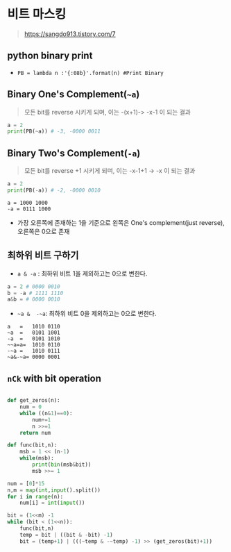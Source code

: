 # 비트 마스킹
> https://sangdo913.tistory.com/7

## python binary print
- `PB = lambda n :'{:08b}'.format(n) #Print Binary`

## Binary One's Complement(`~a`)
> 모든 bit를 reverse 시키게 되며, 이는 -(x+1)-> -x-1 이 되는 결과
```python
a = 2
print(PB(~a)) # -3, -0000 0011
```
## Binary Two's Complement(`-a`)
> 모든 bit를 reverse +1 시키게 되며, 이는 -x-1+1 -> -x 이 되는 결과
```python
a = 2
print(PB(-a)) # -2, -0000 0010
```

```
a = 1000 1000
-a = 0111 1000
```
- 가장 오른쪽에 존재하는 1을 기준으로 왼쪽은 One's complement(just reverse), 오른쪽은 0으로 존재


## 최하위 비트 구하기

- `a & -a` : 최하위 비트 1을 제외하고는 0으로 변한다.
```python
a = 2 # 0000 0010
b = -a # 1111 1110
a&b = # 0000 0010
```
- `~a &  -~a`: 최하위 비트 0을 제외하고는 0으로 변한다.
```
a   =   1010 0110
~a  =   0101 1001
-a  =   0101 1010
~~a=a=  1010 0110
-~a =   1010 0111
~a&-~a= 0000 0001
```

## `nCk` with bit operation

```python

def get_zeros(n):
    num = 0
    while ((n&1)==0):
        num+=1
        n >>=1
    return num

def func(bit,n):
    msb = 1 << (n-1)
    while(msb):
        print(bin(msb&bit))
        msb >>= 1

num = [0]*15
n,m = map(int,input().split())
for i in range(n):
    num[i] = int(input())

bit = (1<<m) -1
while (bit < (1<<n)):
    func(bit,n)
    temp = bit | ((bit & -bit) -1)
    bit = (temp+1) | (((~temp & -~temp) -1) >> (get_zeros(bit)+1))

```